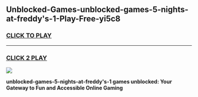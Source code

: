 
## Unblocked-Games-unblocked-games-5-nights-at-freddy's-1-Play-Free-yi5c8
<h3>
<a href="https://premium76.site?title=unblocked-games-5-nights-at-freddy's-1&ref=10A">CLICK TO PLAY</a></h3>
<hr>

<h3>
<a href="https://premium76.site?title=unblocked-games-5-nights-at-freddy's-1&ref=10A">CLICK 2 PLAY</a>
  
</h3>

<a href="https://premium76.site?title=unblocked-games-5-nights-at-freddy's-1&ref=10A"><img src="https://clearcache.store/games.png"></a>


**unblocked-games-5-nights-at-freddy's-1 games unblocked: Your Gateway to Fun and Accessible Online Gaming**
